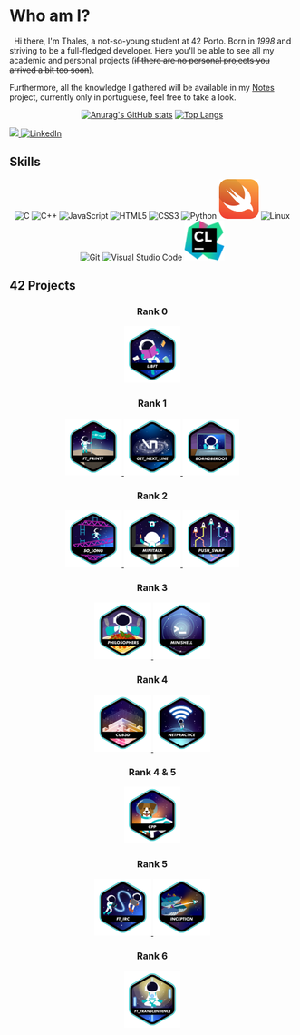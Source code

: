 # Who am I?
&nbsp; Hi there, I'm Thales, a not-so-young student at 42 Porto. Born in _1998_ and striving to be a full-fledged developer.
Here you'll be able to see all my academic and personal projects (~~if there are no personal projects you arrived a bit too soon~~).

Furthermore, all the knowledge I gathered will be available in my [Notes](https://github.com/ThalesXS/Notes) project, currently only in portuguese, feel free to take a look.

<div align="center">

[![Anurag's GitHub stats](https://github-readme-stats.vercel.app/api?style=for-the-badge&username=ThalesXS&count_private=true&show_icons=true&theme=transparent&hide_border=true&text_color=FFFFFF)](https://github.com/anuraghazra/github-readme-stats)
[![Top Langs](https://github-readme-stats.vercel.app/api/top-langs/?style=for-the-badge&username=ThalesXS&layout=compact&theme=transparent&hide_border=true&text_color=FFFFFF)](https://github.com/anuraghazra/github-readme-stats)
</div>

  <a href = "mailto:thalesxisto@gmail.com">
  	<img src="https://img.shields.io/badge/Gmail-D14836?style=for-the-badge&logo=gmail&logoColor=white">
  </a>
  <a href="https://www.linkedin.com/in/thales-xisto-de-souza-1167021bb/" target="_blank">
  	<img src="https://img.shields.io/badge/-Visit my LinkedIn-2975FE?style=for-the-badge&logo=LinkedIn&logoColor=FFFFFF" alt="LinkedIn">
  </a>

## Skills

<div align=center>
  <img src="https://upload.wikimedia.org/wikipedia/commons/1/18/C_Programming_Language.svg" height=70px" widht=70px" alt="C">
  <img src="https://upload.wikimedia.org/wikipedia/commons/1/18/ISO_C%2B%2B_Logo.svg" height="70px" widht="70px" alt="C++">
	<img src="https://upload.wikimedia.org/wikipedia/commons/9/99/Unofficial_JavaScript_logo_2.svg" height="70px" widht="70px" alt="JavaScript">
	<img src="https://upload.wikimedia.org/wikipedia/commons/6/61/HTML5_logo_and_wordmark.svg" height="70px" widht="70px" alt="HTML5">
	<img src="https://upload.wikimedia.org/wikipedia/commons/d/d5/CSS3_logo_and_wordmark.svg" height="70px" widht="70px" alt="CSS3">
	<img width="70px" src="https://upload.wikimedia.org/wikipedia/commons/c/c3/Python-logo-notext.svg" alt="Python">
	<img width="70px" src="srcs/img/swift.svg" alt="Swift">
	<img src="https://i.imgur.com/7DkX1WS.png" height="70px" widht="70px" alt="Linux">
  <img src="https://upload.wikimedia.org/wikipedia/commons/3/3f/Git_icon.svg" height="70px" widht="70px" alt="Git">
  <img width="70px" src="https://upload.wikimedia.org/wikipedia/commons/9/9a/Visual_Studio_Code_1.35_icon.svg" alt="Visual Studio Code">
  <img width="70px" src="srcs/img/clion.svg" alt="JetBrains C Lion">
</div>

## 42 Projects
<div align=center>
	<h3>Rank 0</h3>
	<a href="https://github.com/ThalesXS/42-libft">
		<img src="srcs/img/libft.png" height="100px" widht="100px" alt="libft">
	</a>
	<br>
	<h3>Rank 1</h3>
	<a href="https://github.com/ThalesXS/42-ft_printf">
		<img src="srcs/img/ft_printf.png" height="100px" widht="100px" alt="ft_printf">
	</a>
	<a href="https://github.com/ThalesXS/42-get_next_line">
		<img src="srcs/img/get_next_line.png" height="100px" widht="100px" alt="get_next_line">
	</a>
	<a href="https://github.com/ThalesXS/42-born2beroot">
		<img src="srcs/img/born2beroot.png" height="100px" widht="100px" alt="born2beroot">
	</a>
	<br>
	<h3>Rank 2</h3>
	<a href="https://github.com/ThalesXS/42-so_long">
		<img src="srcs/img/so_long.png" height="100px" widht="100px" alt="so_long">
	</a>
	<a href="https://github.com/ThalesXS/42-minitalk">
		<img src="srcs/img/minitalk.png" height="100px" widht="100px" alt="minitalk">
	</a>
	<a href="https://github.com/ThalesXS/42-push_swap">
		<img src="srcs/img/push_swap.png" height="100px" widht="100px" alt="push_swap">
	</a>
	<br>
	<h3>Rank 3</h3>
	<a href="https://github.com/ThalesXS/42-philosophers">
		<img src="srcs/img/philosophers.png" height="100px" widht="100px" alt="philosophers">
	</a>
	<a href="https://github.com/ThalesXS/42-minishell">
		<img src="srcs/img/minishell.png" height="100px" widht="100px" alt="minishell">
	</a>
	<br>
	<h3>Rank 4</h3>
	<a href="https://github.com/ThalesXS/42-cub3d">
		<img src="srcs/img/cub3d.png" height="100px" widht="100px" alt="cub3d">
	</a>
	<a href="https://github.com/ThalesXS/42-netpractice">
		<img src="srcs/img/netpractice.png" height="100px" widht="100px" alt="netpractice">
	</a>
	<br>
	<h3>Rank 4 & 5</h3>
	<a href="https://github.com/ThalesXS/42-cpp">
		<img src="srcs/img/cpp.png" height="100px" widht="100px" alt="cpp">
	</a>
	<br>
	<h3>Rank 5</h3>
	<a href="https://github.com/ThalesXS/42-ft_irc">
		<img src="srcs/img/ft_irc.png" height="100px" widht="100px" alt="cpp">
	</a>
	<a href="https://github.com/ThalesXS/42-inception">
		<img src="srcs/img/inception.png" height="100px" widht="100px" alt="cpp">
	</a>
	<br>
	<h3>Rank 6</h3>
	<a href="https://github.com/ThalesXS/42-ft_transcendence">
		<img src="srcs/img/ft_transcendence.png" height="100px" widht="100px" alt="cpp">
	</a>
</div>
